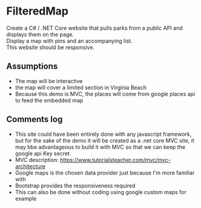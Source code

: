 # FilteredMap
Create a C# / .NET Core website that pulls parks from a public API and displays them on the page.  
Display a map with pins and an accompanying list.  
This website should be responsive.  

## Assumptions
* The map will be interactive
* the map will cover a limited section in Virginia Beach
* Because this demo is MVC, the places will come from google places api to feed the embedded map


## Comments log
* This site could have been entirely done with any javascript framework, but for the sake of the demo it will be created as a .net core MVC site, it may bbe advantageous to build it with MVC so that we can keep the google api Key secret.
* MVC description: https://www.tutorialsteacher.com/mvc/mvc-architecture
* Google maps is the chosen data provider just because I'm more familiar with
* Bootstrap provides the responsiveness required
* This can also be done without coding using google custom maps for example
